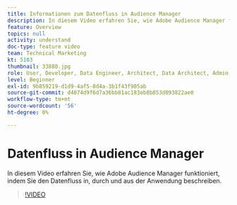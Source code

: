 ```yaml
---
title: Informationen zum Datenfluss in Audience Manager
description: In diesem Video erfahren Sie, wie Adobe Audience Manager funktioniert, indem Sie den Datenfluss in, durch und aus der Anwendung beschreiben.
feature: Overview
topics: null
activity: understand
doc-type: feature video
team: Technical Marketing
kt: 5103
thumbnail: 33888.jpg
role: User, Developer, Data Engineer, Architect, Data Architect, Admin, Leader
level: Beginner
exl-id: 9b859219-d1d9-4af5-8d4a-3b1f43f905ab
source-git-commit: d4874d9f6d7a36bb81ac183eb8b853d893822ae0
workflow-type: tm+mt
source-wordcount: '56'
ht-degree: 0%

---
```


# Datenfluss in Audience Manager

In diesem Video erfahren Sie, wie Adobe Audience Manager funktioniert, indem Sie den Datenfluss in, durch und aus der Anwendung beschreiben.

>[!VIDEO](https://video.tv.adobe.com/v/37089/?quality=12&captions=ger)
